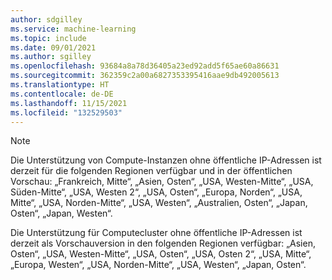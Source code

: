 ```yaml
---
author: sdgilley
ms.service: machine-learning
ms.topic: include
ms.date: 09/01/2021
ms.author: sgilley
ms.openlocfilehash: 93684a8a78d36405a23ed92add5f65ae60a86631
ms.sourcegitcommit: 362359c2a00a6827353395416aae9db492005613
ms.translationtype: HT
ms.contentlocale: de-DE
ms.lasthandoff: 11/15/2021
ms.locfileid: "132529503"
---
```

> [!NOTE]
> Die Unterstützung von Compute-Instanzen ohne öffentliche IP-Adressen ist derzeit für die folgenden Regionen verfügbar und in der öffentlichen Vorschau: „Frankreich, Mitte“, „Asien, Osten“, „USA, Westen-Mitte“, „USA, Süden-Mitte“, „USA, Westen 2“, „USA, Osten“, „Europa, Norden“, „USA, Mitte“, „USA, Norden-Mitte“, „USA, Westen“, „Australien, Osten“, „Japan, Osten“, „Japan, Westen“.
> 
> Die Unterstützung für Computecluster ohne öffentliche IP-Adressen ist derzeit als Vorschauversion in den folgenden Regionen verfügbar: „Asien, Osten“, „USA, Westen-Mitte“, „USA, Osten“, „USA, Osten 2“, „USA, Mitte“, „Europa, Westen“, „USA, Norden-Mitte“, „USA, Westen“, „Japan, Osten“.
>
